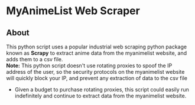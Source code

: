 # MyAnimeList Web Scraper
## About
This python script uses a popular industrial web scraping python package known as **Scrapy** to extract anime data from the myanimelist website, and adds them to a csv file.
<br>
**Note:** This python script doesn't use rotating proxies to spoof the IP address of the user, so the security protocols on the myanimelist website will quickly block your IP, and prevent any extraction of data to the csv file
- Given a budget to purchase rotating proxies, this script could easily run indefinitely and continue to extract data from the myanimelist website.
